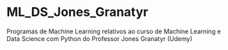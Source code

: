# ML_DS_Jones_Granatyr
Programas de Machine Learning relativos ao curso de Machine Learning e Data Science com Python do Professor Jones Granatyr (Udemy)
